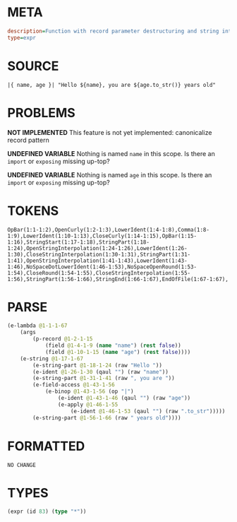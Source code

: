# META
~~~ini
description=Function with record parameter destructuring and string interpolation
type=expr
~~~
# SOURCE
~~~roc
|{ name, age }| "Hello ${name}, you are ${age.to_str()} years old"
~~~
# PROBLEMS
**NOT IMPLEMENTED**
This feature is not yet implemented: canonicalize record pattern

**UNDEFINED VARIABLE**
Nothing is named `name` in this scope.
Is there an `import` or `exposing` missing up-top?

**UNDEFINED VARIABLE**
Nothing is named `age` in this scope.
Is there an `import` or `exposing` missing up-top?

# TOKENS
~~~zig
OpBar(1:1-1:2),OpenCurly(1:2-1:3),LowerIdent(1:4-1:8),Comma(1:8-1:9),LowerIdent(1:10-1:13),CloseCurly(1:14-1:15),OpBar(1:15-1:16),StringStart(1:17-1:18),StringPart(1:18-1:24),OpenStringInterpolation(1:24-1:26),LowerIdent(1:26-1:30),CloseStringInterpolation(1:30-1:31),StringPart(1:31-1:41),OpenStringInterpolation(1:41-1:43),LowerIdent(1:43-1:46),NoSpaceDotLowerIdent(1:46-1:53),NoSpaceOpenRound(1:53-1:54),CloseRound(1:54-1:55),CloseStringInterpolation(1:55-1:56),StringPart(1:56-1:66),StringEnd(1:66-1:67),EndOfFile(1:67-1:67),
~~~
# PARSE
~~~clojure
(e-lambda @1-1-1-67
	(args
		(p-record @1-2-1-15
			(field @1-4-1-9 (name "name") (rest false))
			(field @1-10-1-15 (name "age") (rest false))))
	(e-string @1-17-1-67
		(e-string-part @1-18-1-24 (raw "Hello "))
		(e-ident @1-26-1-30 (qaul "") (raw "name"))
		(e-string-part @1-31-1-41 (raw ", you are "))
		(e-field-access @1-43-1-56
			(e-binop @1-43-1-56 (op "|")
				(e-ident @1-43-1-46 (qaul "") (raw "age"))
				(e-apply @1-46-1-55
					(e-ident @1-46-1-53 (qaul "") (raw ".to_str")))))
		(e-string-part @1-56-1-66 (raw " years old"))))
~~~
# FORMATTED
~~~roc
NO CHANGE
~~~
# TYPES
~~~clojure
(expr (id 83) (type "*"))
~~~